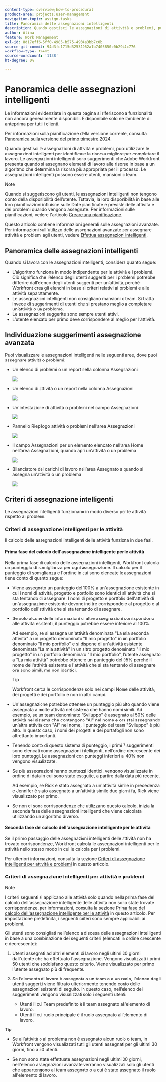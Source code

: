 ```yaml
---
content-type: overview;how-to-procedural
product-area: projects;user-management
navigation-topic: assign-tasks
title: Panoramica delle assegnazioni intelligenti
description: Quando gestisci le assegnazioni di attività e problemi, puoi utilizzare le assegnazioni intelligenti per identificare l’utente migliore per completare il lavoro. Le assegnazioni intelligenti sono suggerimenti che Adobe Workfront presenta quando si assegnano elementi di lavoro alle risorse in base a un algoritmo che determina la risorsa più appropriata per il processo.
author: Alina
feature: Work Management
exl-id: 8d17eff6-5ff0-4985-b575-4934a3bb7c0b
source-git-commit: 94d3fc1715d32531962a1b7405850c0b2944c776
workflow-type: tm+mt
source-wordcount: '1138'
ht-degree: 0%

---
```


# Panoramica delle assegnazioni intelligenti


<span class="preview">Le informazioni evidenziate in questa pagina si riferiscono a funzionalità non ancora generalmente disponibili. È disponibile solo nell’ambiente di anteprima per tutti i clienti.</span>

<span class="preview">Per informazioni sulla pianificazione della versione corrente, consulta [Panoramica sulla versione del primo trimestre 2024](/help/quicksilver/product-announcements/product-releases/24-q1-release-activity/24-q1-release-overview.md).</span>


Quando gestisci le assegnazioni di attività e problemi, puoi utilizzare le assegnazioni intelligenti per identificare la risorsa migliore per completare il lavoro. Le assegnazioni intelligenti sono suggerimenti che Adobe Workfront presenta quando si assegnano elementi di lavoro alle risorse in base a un algoritmo che determina la risorsa più appropriata per il processo. Le assegnazioni intelligenti possono essere utenti, mansioni o team.

>[!NOTE]
>
>Quando si suggeriscono gli utenti, le assegnazioni intelligenti non tengono conto della disponibilità dell’utente. Tuttavia, la loro disponibilità in base alle loro pianificazioni influisce sulle Date pianificate e previste delle attività e dei problemi quando vengono assegnate. Per informazioni sulle pianificazioni, vedere l&#39;articolo [Creare una pianificazione](../../../administration-and-setup/set-up-workfront/configure-timesheets-schedules/create-schedules.md).

Questo articolo contiene informazioni generali sulle assegnazioni avanzate. Per informazioni sull&#39;utilizzo delle assegnazioni avanzate per assegnare attività e problemi agli utenti, vedere [Effettua assegnazioni intelligenti](../../../manage-work/tasks/assign-tasks/make-smart-assignments.md).

## Panoramica delle assegnazioni intelligenti

Quando si lavora con le assegnazioni intelligenti, considera quanto segue:

* L’algoritmo funziona in modo indipendente per le attività e i problemi. Ciò significa che l’elenco degli utenti suggeriti per i problemi potrebbe differire dall’elenco degli utenti suggeriti per un’attività, perché Workfront crea gli elenchi in base ai criteri relativi ai problemi e alle attività separatamente.
* Le assegnazioni intelligenti non consigliano mansioni o team. Si tratta invece di suggerimenti di utenti che si prestano meglio a completare un’attività o un problema.
* Le assegnazioni suggerite sono sempre utenti attivi.
* L’utente elencato per primo deve corrispondere al meglio per l’attività.

## Individuazione suggerimenti assegnazione avanzata

Puoi visualizzare le assegnazioni intelligenti nelle seguenti aree, dove puoi assegnare attività o problemi:

* Un elenco di problemi o un report nella colonna Assegnazioni

  ![](assets/smart-assignments-issue-list.png)

* <span class="preview">Un elenco di attività o un report nella colonna Assegnazioni </span>

  <span class="preview">![](assets/smart-assignments-task-list.png)</span>

* Un&#39;intestazione di attività o problemi nel campo Assegnazioni

  ![](assets/smart-assignments-task-header-nwe-350x302.png)

* Pannello Riepilogo attività o problemi nell’area Assegnazioni

  ![](assets/smart-assignments-summary-panel-nwe-350x332.png)

* Il campo Assegnazioni per un elemento elencato nell’area Home nell’area Assegnazioni, quando apri un’attività o un problema

  ![](assets/smart-assignments-in-home-nwe-350x216.png)

* Bilanciatore dei carichi di lavoro nell’area Assegnato a quando si assegna un’attività o un problema

  ![](assets/smart-assignments-workload-balancer-bulk-assignments.png)


## Criteri di assegnazione intelligenti


<div class="preview">

Le assegnazioni intelligenti funzionano in modo diverso per le attività rispetto ai problemi.

### Criteri di assegnazione intelligenti per le attività

Il calcolo delle assegnazioni intelligenti delle attività funziona in due fasi.

#### Prima fase del calcolo dell&#39;assegnazione intelligente per le attività

Nella prima fase di calcolo delle assegnazioni intelligenti, Workfront calcola un punteggio di somiglianza per ogni assegnazione. Il calcolo per il punteggio di somiglianza e l&#39;ordine in cui sono elencate le assegnazioni tiene conto di quanto segue:

* Viene assegnato un punteggio del 100% a un&#39;assegnazione esistente in cui i nomi di attività, progetto e portfolio sono identici all&#39;attività che si sta tentando di assegnare. I nomi di progetto e portfolio dell&#39;attività di un&#39;assegnazione esistente devono inoltre corrispondere al progetto e al portfolio dell&#39;attività che si sta tentando di assegnare.

* Se solo alcune delle informazioni di altre assegnazioni corrispondono alle attività esistenti, il punteggio potrebbe essere inferiore al 100%.

  Ad esempio, se si assegna un&#39;attività denominata &quot;La mia seconda attività&quot; a un progetto denominato &quot;Il mio progetto&quot; in un portfolio denominato &quot;Il mio portfolio&quot; e si dispone di un&#39;attività esistente denominata &quot;La mia attività&quot; in un altro progetto denominato &quot;Il mio progetto&quot; in un portfolio denominato &quot;Il mio portfolio&quot;, l&#39;utente assegnato a &quot;La mia attività&quot; potrebbe ottenere un punteggio del 95% perché il nome dell&#39;attività esistente e l&#39;attività che si sta tentando di assegnare ora sono simili, ma non identici.

  >[!TIP]
  >
  >  Workfront cerca le corrispondenze solo nei campi Nome delle attività, dei progetti e dei portfolio e non in altri campi.

* Un&#39;assegnazione potrebbe ottenere un punteggio più alto quando viene assegnata a molte attività nel sistema che hanno nomi simili. Ad esempio, se un team denominato &quot;Sviluppo&quot; è assegnato al 50% delle attività nel sistema che contengono &quot;AI&quot; nel nome e ora stai assegnando un’altra attività con &quot;AI&quot; nel nome, il punteggio del team &quot;Sviluppo&quot; è più alto. In questo caso, i nomi dei progetti e dei portafogli non sono altrettanto importanti.

* Tenendo conto di questo sistema di punteggio, i primi 7 suggerimenti sono elencati come assegnazioni intelligenti, nell’ordine decrescente dei loro punteggi. Le assegnazioni con punteggi inferiori al 40% non vengono visualizzate.

* Se più assegnazioni hanno punteggi identici, vengono visualizzate in ordine di data in cui sono state eseguite, a partire dalla data più recente.

  Ad esempio, se Rick è stato assegnato a un&#39;attività simile in precedenza e Jennifer è stato assegnato a un&#39;attività simile due giorni fa, Rick viene visualizzato per primo.

* Se non ci sono corrispondenze che utilizzano questo calcolo, inizia la seconda fase delle assegnazioni intelligenti che viene calcolata utilizzando un algoritmo diverso.

#### Seconda fase del calcolo dell&#39;assegnazione intelligente per le attività

Se il primo passaggio delle assegnazioni intelligenti delle attività non ha trovato corrispondenze, Workfront calcola le assegnazioni intelligenti per le attività nello stesso modo in cui le calcola per i problemi.

Per ulteriori informazioni, consulta la sezione [Criteri di assegnazione intelligenti per attività e problemi](#smart-assignments-criteria-for-tasks-and-issues) in questo articolo.

### Criteri di assegnazione intelligenti per attività e problemi

</div>

>[!NOTE]
>
><span class="preview">I criteri seguenti si applicano alle attività solo quando nella prima fase del calcolo dell&#39;assegnazione intelligente delle attività non sono state trovate corrispondenze. per informazioni, consulta la sezione [Prima fase del calcolo dell&#39;assegnazione intelligente per le attività](#first-phase-of-smart-assignment-calculation-for-tasks) in questo articolo. Per impostazione predefinita, i seguenti criteri sono sempre applicabili ai problemi. </span>

Gli utenti sono consigliati nell’elenco a discesa delle assegnazioni intelligenti in base a una combinazione dei seguenti criteri (elencati in ordine crescente e decrescente):

1. Utenti assegnati ad altri elementi di lavoro negli ultimi 30 giorni dall&#39;utente che ha effettuato l&#39;assegnazione. Vengono visualizzati i primi 50 utenti che soddisfano questo criterio. Viene visualizzato per primo l’utente assegnato più di frequente.

2. Se l’elemento di lavoro è assegnato a un team o a un ruolo, l’elenco degli utenti suggeriti viene filtrato ulteriormente tenendo conto delle assegnazioni esistenti di seguito. In questo caso, nell’elenco dei suggerimenti vengono visualizzati solo i seguenti utenti:

   * Utenti il cui Team predefinito è il team assegnato all&#39;elemento di lavoro.
   * Utenti il cui ruolo principale è il ruolo assegnato all&#39;elemento di lavoro.

>[!TIP]
>
>* Se all’attività o al problema non è assegnato alcun ruolo o team, in Workfront vengono visualizzati tutti gli utenti assegnati per gli ultimi 30 giorni, fino a 50 utenti.
>
>* Se non sono state effettuate assegnazioni negli ultimi 30 giorni, nell&#39;elenco assegnazioni avanzate verranno visualizzati solo gli utenti che appartengono al team assegnato o a cui è stato assegnato il ruolo all&#39;elemento di lavoro.

<!--the commented out piece in the tip above was live before but I am not totally sure that smart assignments look at your team. I think they look JUST at the team/ role assigned to the work item; see this help site request for more info: https://experience.adobe.com/#/@adobeinternalworkfront/so:hub-Hub/workfront/issue/62fd222200037eb87572c5b6ad6bf53e/overview -->
<!--
<div data-mc-conditions="QuicksilverOrClassic.Draft mode">
<div>
<h3>Smart assignments criteria for the Production environment</h3>
<p>(NOTE: drafted,this was the case BEFORE we updated the logic in the WB - with the 21.4 release)</p>
</div>
<p>Smart assignments display on tasks and issues when the following conditions are met:</p>
<ul>
<li>The task or issue is subordinate to a parent task or issue that has a user, team, or job role currently assigned. </li>
</ul>
<p>Smart assignments display the top twenty recommendations based on a proprietary algorithm that uses your own team information.</p>
<p>Users are recommended in the smart assignments drop-down list based on a combination of the following criteria (listed in order from most important to least important):</p>
<ul>
<li>The user has the team assigned to the task or issue designated as their Home Team</li>
<li>The user is also assigned to the parent task</li>
<li>The user has the same primary job role as is currently assigned to the task or issue</li>
<li>The user has the team assigned to the parent task or issue designated as their Home Team</li>
<li>The user is associated with the same primary job role currently assigned to the parent task</li>
<li>The user is a member of the same team as the user who assigned the task or issue and the team is designated as their Home Team</li>
<li>The user is a member of the same Home Group as the user who is assigning the task or issue</li>
<li>The user has the same primary job role as the user who is assigning the task or issue.</li>
</ul>
</div>
-->

<!--
<div data-mc-conditions="QuicksilverOrClassic.Draft mode">
<h2>Make smart assignments</h2>
<p>(NOTE:&nbsp;this was moved to its own article: make-smart-assignments.) </p>
<p>Smart assignments are available in most locations where you can make assignments in Workfront.</p>
<p>You can use smart assignments on tasks and issues that have previously been assigned to a job role or a team.</p> <note type="note">
You must have a Plan or a Work license and have at least Contribute permissions to a task or an issue to be able to make assignments to the task or the issue. You must have the Make Assignments option enabled in your permission level to make assignments.
</note>
<p>To use smart assignments:</p>
<ol>
<li value="1">Navigate to an issue or a task and click one of the following fields to edit them: <br>
<ul>
<li><p data-mc-conditions="QuicksilverOrClassic.Quicksilver">The <strong>Assignments</strong> field in the task or issue header</p></li>
<li>The <strong>Assignments</strong> field of a task or issue list using in-line editing in a task or issue list. </li>
<li>The <strong>Assignee</strong> field after you have clicked <strong>Advanced</strong> from a task or an issue. </li>
</ul></li>
<li value="2"> <p>Place your cursor in the assignment field, and wait for two seconds, then the <strong>Suggestions</strong> list is displayed.</p> <p>Users displayed in this list are the smart assignment suggestions for the task or the issue.<br></p> <p> <img src="assets/nwe-smart-assignment-suggestions-350x160.png" style="width: 350;height: 160;" data-mc-conditions="QuicksilverOrClassic.Quicksilver"> </p> </li>
<li value="3"> <p>Select the user in the recommendations list by clicking their name. </p> <p>If there are no suggestions, the suggestion list does not open.</p> </li>
<li value="4">(Optional) If you do not want to use one of the recommended users from the smart assignments list, start typing the name of the desired user and select the name when it appears in the list.</li>
<li value="5">Click <strong>Enter</strong> to make the assignment. </li>
</ol>
</div>
-->
